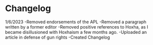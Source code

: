 # Changelog


1/6/2023
-Removed endorsements of the APL 
-Removed a paragraph written by a former editor
-Removed positive references to Hoxha, as I became disillusioned with Hoxhaism a few months ago. 
-Uploaded an article in defense of gun rights 
-Created Changelog